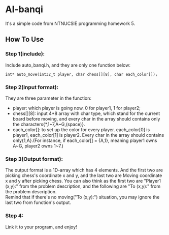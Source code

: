 # AI-banqi
It's a simple code from NTNUCSIE programming homework 5.

## How To Use

### Step 1(include):
Include auto_banqi.h, and they are only one function below:  
```
int* auto_move(int32_t player, char chess[][8], char each_color[]);
```
### Step 2(Input format):
They are three parameter in the function:  
* player: which player is going now. 0 for player1, 1 for player2;  
* chess[][8]: input 4\*8 array with char type, which stand for the current board before moving, and every char in the array should contains only the characters{\*,1\~7,A\~G,(space)}.  
* each_color[]: to set up the color for every player. each_color[0] is player1, each_color[1] is player2. Every char in the array should contains only{1,A}.(For instance, if each_color[] = {A,1}, meaning player1 owns A\~G, player2 owns 1\~7.)

### Step 3(Output format):
The output format is a 1D-array which has 4 elements. And the first two are picking chess's coordinate x and y, and the last two are Moving coordinate x and y after picking chess.
You can also think as the first two are "Player1 (x,y):" from the problem description, and the following are "To (x,y):" from the problem description.  
Remind that if there's no moving("To (x,y):") situation, you may ignore the last two from function's output.  

### Step 4:
Link it to your program, and enjoy!
